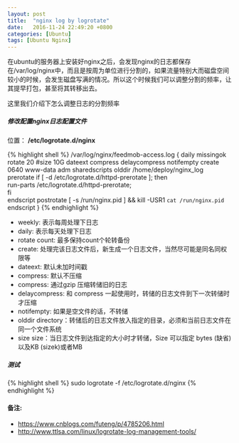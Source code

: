 ```yaml
---
layout: post
title:  "nginx log by logrotate"
date:   2016-11-24 22:49:20 +0800
categories: [Ubuntu]
tags: [Ubuntu Nginx]
---
```


在ubuntu的服务器上安装好nginx之后，会发现nginx的日志都保存在/var/log/nginx中，而且是按周为单位进行分割的，如果流量特别大而磁盘空间较小的时候，会发生磁盘写满的情况。所以这个时候我们可以调整分割的频率，让其提早打包，甚至将其转移出去。

这里我们介绍下怎么调整日志的分割频率


##### 修改配置nginx日志配置文件
位置： **/etc/logrotate.d/nginx**

{% highlight shell %}
/var/log/nginx/feedmob-access.log {
        daily
        missingok
        rotate 20
        #size 10G
        dateext
        compress
        delaycompress
        notifempty
        create 0640 www-data adm
        sharedscripts
        olddir /home/deploy/nginx_log
        prerotate
                if [ -d /etc/logrotate.d/httpd-prerotate ]; then \
                        run-parts /etc/logrotate.d/httpd-prerotate; \
                fi \
        endscript
        postrotate
                [ -s /run/nginx.pid ] && kill -USR1 `cat /run/nginx.pid`
        endscript
}
{% endhighlight %}

* weekly: 表示每周处理下日志
* daily: 表示每天处理下日志
* rotate count: 最多保持count个轮转备份
* create: 处理完该日志文件后，新生成一个日志文件，当然尽可能是同名同权限等
* dateext: 默认未加时间戳
* compress: 默认不压缩
* compress: 通过gzip 压缩转储旧的日志
* delaycompress: 和 compress 一起使用时，转储的日志文件到下一次转储时才压缩
* notifempty: 如果是空文件的话，不转储
* olddir directory：转储后的日志文件放入指定的目录，必须和当前日志文件在同一个文件系统
* size size：当日志文件到达指定的大小时才转储，Size 可以指定 bytes (缺省)以及KB (sizek)或者MB

##### 测试
{% highlight shell %}
sudo logrotate -f /etc/logrotate.d/nginx
{% endhighlight %}

#### 备注:
* https://www.cnblogs.com/futeng/p/4785206.html
* http://www.ttlsa.com/linux/logrotate-log-management-tools/
